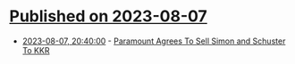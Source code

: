 # [Published on 2023-08-07](index.md)

* [2023-08-07, 20:40:00](https://news.slashdot.org/story/23/08/07/2025258/paramount-agrees-to-sell-simon-and-schuster-to-kkr?utm_source=rss1.0mainlinkanon&utm_medium=feed) - [Paramount Agrees To Sell Simon and Schuster To KKR](https://news.slashdot.org/story/23/08/07/2025258/paramount-agrees-to-sell-simon-and-schuster-to-kkr?utm_source=rss1.0mainlinkanon&utm_medium=feed)
